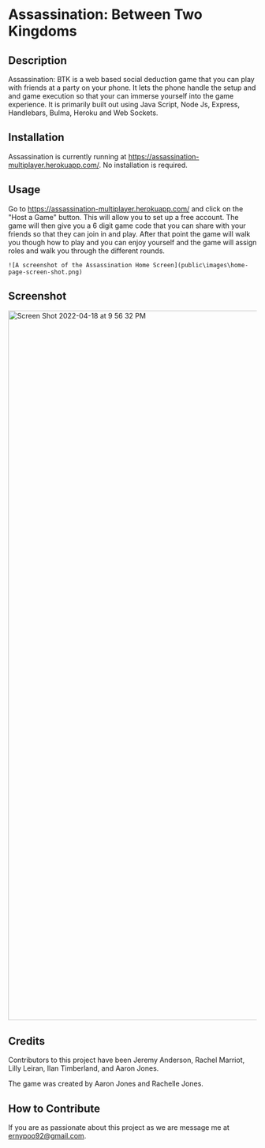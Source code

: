 # Assassination: Between Two Kingdoms

## Description

Assassination: BTK is a web based social deduction game that you can play with friends at a party on your phone. It lets the phone handle the setup and and game execution so that your can immerse yourself into the game experience. It is primarily built out using Java Script, Node Js, Express, Handlebars, Bulma, Heroku and Web Sockets.

## Installation

Assassination is currently running at https://assassination-multiplayer.herokuapp.com/. No installation is required.

## Usage

Go to https://assassination-multiplayer.herokuapp.com/ and click on the "Host a Game" button. This will allow you to set up a free account. The game will then give you a 6 digit game code that you can share with your friends so that they can join in and play. After that point the game will walk you though how to play and you can enjoy yourself and the game will assign roles and walk you through the different rounds.


    ![A screenshot of the Assassination Home Screen](public\images\home-page-screen-shot.png)

## Screenshot
<img width="1440" alt="Screen Shot 2022-04-18 at 9 56 32 PM" src="https://user-images.githubusercontent.com/93904532/163917210-00cf268b-758a-4cd8-87ef-66a5783ea515.png">

## Credits

Contributors to this project have been Jeremy Anderson, Rachel Marriot, Lilly Leiran, Ilan Timberland, and Aaron Jones.

The game was created by Aaron Jones and Rachelle Jones.


## How to Contribute

If you are as passionate about this project as we are message me at ernypoo92@gmail.com.


